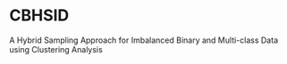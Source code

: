 # CBHSID
A Hybrid Sampling Approach for Imbalanced Binary and Multi-class Data using Clustering Analysis
